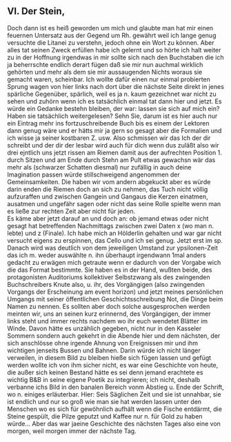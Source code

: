 ## VI. Der Stein, 
Doch dann ist es heiß geworden um mich und glaubte man hat mir einen feuernen Untersatz aus der Gegend um Rh. gewährt weil ich lange genug versuchte die Litanei zu verstehn, jedoch ohne ein Wort zu können. Aber alles tat seinen Zweck erfüllen habe ich gelernt und so hörte ich halt weiter zu in der Hoffnung irgendwas in mir sollte sich nach den Buchstaben die ich ja beherrschte endlich derart fügen daß sie mir nun auchmal wirklich gehörten und mehr als dem sie mir aussaugenden Nichts woraus sie gemacht waren, scheinbar. Ich wollte dafür einen nur einmal probierten Sprung wagen von hier links nach dort über die nächste Seite direkt in jenes spärliche Gegenüber, spärlich, weil es ja n. kaum gezeichnet war nicht zu sehen und zuhörn wenn ich es tatsächlich einmal tat dann hier und jetzt. Es würde ein Gedanke bestehn bleiben, der war: lassen sie sich auf mich ein?    
Haben sie tatsächlich weitergelesen? Sehn Sie, darum ist es hier auch nur ein Eintrag mehr ins fortzuschreibende Buch bis es einem der Lektoren dann genug wäre und er hätts mir ja gern so gesagt aber die Formalien und ich wisse ja seiner kostbaren Z. usw. Also schmissen wir das Ich der dir schreibt und der dir der lesbar wird auch für dich wenn dus zuläßt also wir drei ejntlich uns jetzt rissen am Riemen damit aus der aufrechten Position 1. durch Sitzen und am Ende durch Stehn am Pult etwas gewachsn wär das mehr als (schwarzer Schatten diesmal) nur zufällig in auch deine Imagination passen würde stillschweigend angenommen der Gemeinsamkeiten. Die haben wir vom andern abgekuckt aber es würde darin enden die Riemen doch an sich zu nehmen, das Tuch nicht völlig aufzuraffen und zwischen Gangein und Gangaus die Kerzen einatmen, ausatmen und ungefähr sagen oder nicht das seine Rolle spielte wenn man es ließe zur rechten Zeit aber nicht für jeden.   
Es käme aber jetzt darauf an und doch an: ob jemand etwas oder nicht gesagt hat betreffenden Nachmittags zwischen zwei Daten x (wo man n. lebte) und z (Finale). Ich habe mich an Hölderlin gehalten und war gar nicht versucht eigens zu erspinnen, das Cello und ich sei genug. Jetzt erst im sp. Danach wird was deutlich von dem jeweiligen Umstand zur ypsilonen-Zeit das ich m. weder auswählte n. ihn überhaupt irgendwann 1mal anders gedacht zu erwägen mich getraute wenn er dadurch von der Vorgabe wich die das Format bestimmte. Sie haben es in der Hand, wußten beide, des protagonisten Auditoriums kollektiver Selbstzwang als des zwingenden Buchschreibers Knute also, u. ihr, des Vorgängigen (also zwingenden Vorgangs der Erscheinung am event horizon) und jetzt meines persönlichen Umgangs mit seiner öffentlichen Geschichtsschreibung Not, die Dinge beim Namen zu nennen. Es sollten aber doch solche ausgesprochen werden meinten wir, uns an seinen kurz erinnernd, des Vorgängigen, der immer links steht und immer rechts nachdem wo ihr euch wendetet Blätter im Winde. Davon hätte es unzählich gegeben, nicht nur in den Kasseler Sommern sondern auch gekehrt in die Abende hier und dem nächsten, der sich anschlösse ohne irgende Ahnung von Ereignissen mir und ihm wichtigen jenseits Bussen und Bahnen. Darin würde ich nicht länger verweilen, in diesem Bild zu bleiben hieße sich fügen lassen und gefügt werden wollte ich von ihm sicher nicht, es war eine Geschichte von heute, die außer sich keinen Bestand hätte es sei denn jemand erachtete es wichtig B&amp;B in seine eigene Poetik zu integrieren; ich nicht, deshalb verbanne ichs Bild in den banalen Bereich vonm Abstieg u. Ende der Schrift, wo n. einiges erläuterbar. Hier: Seis Säglichen Zeit und sie ist unnahbar, sie ist endlich und nur so groß wie man sie hat werden lassen unter den Menschen wo es sich für gewöhnlich aufhält wenn die Fische entdärmt, die Steine gespült, die Pilze geputzt und Kaffee nur n. für Gold zu haben würde... Aber das war jaeine Geschichte des nächsten Tages also eine von morgen, weil morgen immer der nächste Tag.   
